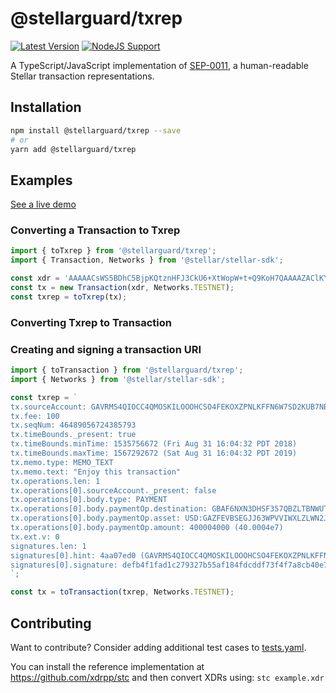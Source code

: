 # @stellarguard/txrep

[![Latest Version](https://img.shields.io/npm/v/@stellarguard/txrep.svg)](https://img.shields.io/npm/v/@stellarguard/txrep.svg)
[![NodeJS Support](https://img.shields.io/node/v/@stellarguard/txrep.svg)](https://img.shields.io/node/v/@stellarguard/txrep.svg)

A TypeScript/JavaScript implementation of [SEP-0011](https://github.com/stellar/stellar-protocol/blob/master/ecosystem/sep-0011.md), a human-readable Stellar transaction representations.

## Installation

```bash
npm install @stellarguard/txrep --save
# or
yarn add @stellarguard/txrep
```

## Examples

[See a live demo](https://stellarguard.github.io/txrep/demo)

### Converting a Transaction to Txrep

```js
import { toTxrep } from '@stellarguard/txrep';
import { Transaction, Networks } from '@stellar/stellar-sdk';

const xdr = 'AAAAACsWS5BDhC5BjpKQtznHFJ3CkU6+XtWopW+t+Q9KoH7QAAAAZAClKY0AAAABAAAAAQAAAABbicmAAAAAAF1q/QAAAAABAAAAFkVuam95IHRoaXMgdHJhbnNhY3Rpb24AAAAAAAEAAAAAAAAAAQAAAABAXzbt2M8i77+AcrmFtqTAFVHDTdOME3rI1A1ALNH3tAAAAAFVU0QAAAAAADJSVDIhkp9uz61Ra68rs3ScZIIgjT8ajX8Kkdc1be0LAAAAABfXk6AAAAAAAAAAAUqgftAAAABA3vtPH60cJ5MntVrxhP3N33P096jLQOflNKcdc6BRJLo2nbem0xtHyv0RhZIkaoV15sJJq5TsN2je22KSIhzlDA=='
const tx = new Transaction(xdr, Networks.TESTNET);
const txrep = toTxrep(tx);
```

### Converting Txrep to Transaction

### Creating and signing a transaction URI

```js
import { toTransaction } from '@stellarguard/txrep';
import { Networks } from '@stellar/stellar-sdk';

const txrep = `
tx.sourceAccount: GAVRMS4QIOCC4QMOSKILOOOHCSO4FEKOXZPNLKFFN6W7SD2KUB7NBPLN
tx.fee: 100
tx.seqNum: 46489056724385793
tx.timeBounds._present: true
tx.timeBounds.minTime: 1535756672 (Fri Aug 31 16:04:32 PDT 2018)
tx.timeBounds.maxTime: 1567292672 (Sat Aug 31 16:04:32 PDT 2019)
tx.memo.type: MEMO_TEXT
tx.memo.text: "Enjoy this transaction"
tx.operations.len: 1
tx.operations[0].sourceAccount._present: false
tx.operations[0].body.type: PAYMENT
tx.operations[0].body.paymentOp.destination: GBAF6NXN3DHSF357QBZLTBNWUTABKUODJXJYYE32ZDKA2QBM2H33IK6O
tx.operations[0].body.paymentOp.asset: USD:GAZFEVBSEGJJ63WPVVIWXLZLWN2JYZECECGT6GUNP4FJDVZVNXWQWMYI
tx.operations[0].body.paymentOp.amount: 400004000 (40.0004e7)
tx.ext.v: 0
signatures.len: 1
signatures[0].hint: 4aa07ed0 (GAVRMS4QIOCC4QMOSKILOOOHCSO4FEKOXZPNLKFFN6W7SD2KUB7NBPLN signer for account GAVRMS4QIOCC4QMOSKILOOOHCSO4FEKOXZPNLKFFN6W7SD2KUB7NBPLN)
signatures[0].signature: defb4f1fad1c279327b55af184fdcddf73f4f7a8cb40e7e534a71d73a05124ba369db7a6d31b47cafd118592246a8575e6c249ab94ec3768dedb6292221ce50c
`;

const tx = toTransaction(txrep, Networks.TESTNET);
```

## Contributing

Want to contribute? Consider adding additional test cases to [tests.yaml](./tests.yaml).

You can install the reference implementation at https://github.com/xdrpp/stc and then convert XDRs using: `stc example.xdr`
